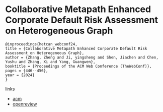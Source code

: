 # Collaborative Metapath Enhanced Corporate Default Risk Assessment on Heterogeneous Graph

```
@inproceedings{hetcan_webconf24,
title = {Collaborative Metapath Enhanced Corporate Default Risk Assessment on Heterogeneous Graph},
author = {Zhang, Zheng and Ji, yingsheng and Shen, Jiachen and Chen, Yushu and Zhang, Xi and Yang, Guangwen},
booktitle = {Proceedings of the ACM Web Conference (TheWebConf)},
pages = {446--456},
year = {2024}
}
```

links
- [acm](https://dl.acm.org/doi/10.1145/3589334.3645402)
- [openreview](https://openreview.net/forum?id=Qz8nEryUqJ)
